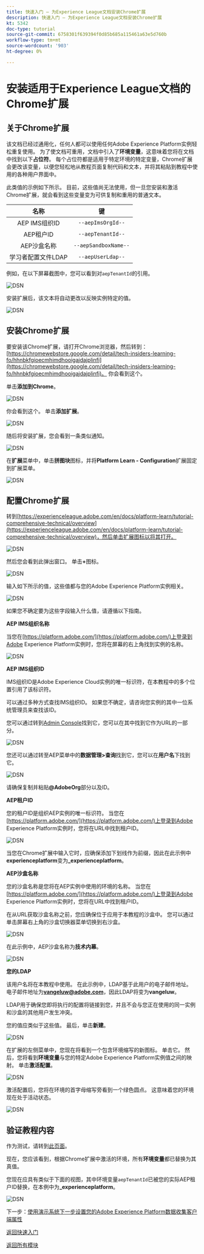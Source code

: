 ```yaml
---
title: 快速入门 — 为Experience League文档安装Chrome扩展
description: 快速入门 — 为Experience League文档安装Chrome扩展
kt: 5342
doc-type: tutorial
source-git-commit: 6758301f639394f0d85b685a115461a63e5d760b
workflow-type: tm+mt
source-wordcount: '903'
ht-degree: 0%

---
```


# 安装适用于Experience League文档的Chrome扩展

## 关于Chrome扩展

该文档已经过通用化，任何人都可以使用任何Adobe Experience Platform实例轻松重复使用。
为了使文档可重用，文档中引入了**环境变量**，这意味着您将在文档中找到以下&#x200B;**占位符**。 每个占位符都是适用于特定环境的特定变量，Chrome扩展会更改该变量，以便您轻松地从教程页面复制代码和文本，并将其粘贴到教程中使用的各种用户界面中。

此类值的示例如下所示。 目前，这些值尚无法使用，但一旦您安装和激活Chrome扩展，就会看到这些变量变为可供复制和重用的普通文本。

| 名称 | 键 |
|:-------------:| :---------------:|
| AEP IMS组织ID | `--aepImsOrgId--` |
| AEP租户ID | `--aepTenantId--` |
| AEP沙盒名称 | `--aepSandboxName--` |
| 学习者配置文件LDAP | `--aepUserLdap--` |

例如，在以下屏幕截图中，您可以看到对`aepTenantId`的引用。

![DSN](./images/mod7before.png)

安装扩展后，该文本将自动更改以反映实例特定的值。

![DSN](./images/mod7.png)

## 安装Chrome扩展

要安装该Chrome扩展，请打开Chrome浏览器，然后转到： [https://chromewebstore.google.com/detail/tech-insiders-learning-fo/hhnbkfgioecmhimdhooigajdajplinfi](https://chromewebstore.google.com/detail/tech-insiders-learning-fo/hhnbkfgioecmhimdhooigajdajplinfi)。 你会看到这个。

单击&#x200B;**添加到Chrome**。

![DSN](./images/c2.png)

你会看到这个。 单击&#x200B;**添加扩展**。

![DSN](./images/c3.png)

随后将安装扩展，您会看到一条类似通知。

![DSN](./images/c4.png)

在&#x200B;**扩展**&#x200B;菜单中，单击&#x200B;**拼图块**&#x200B;图标，并将&#x200B;**Platform Learn - Configuration**&#x200B;扩展固定到扩展菜单。

![DSN](./images/c6.png)

## 配置Chrome扩展

转到[https://experienceleague.adobe.com/en/docs/platform-learn/tutorial-comprehensive-technical/overview](https://experienceleague.adobe.com/en/docs/platform-learn/tutorial-comprehensive-technical/overview)，然后单击扩展图标以将其打开。

![DSN](./images/tuthome.png)

然后您会看到此弹出窗口。 单击&#x200B;**+**&#x200B;图标。

![DSN](./images/c7.png)

输入如下所示的值，这些值都与您的Adobe Experience Platform实例相关。

![DSN](./images/c8.png)

如果您不确定要为这些字段输入什么值，请遵循以下指南。

**AEP IMS组织名称**

当您在[https://platform.adobe.com/](https://platform.adobe.com/)上登录到Adobe Experience Platform实例时，您将在屏幕的右上角找到实例的名称。

![DSN](./images/aepname.png)

**AEP IMS组织ID**

IMS组织ID是Adobe Experience Cloud实例的唯一标识符，在本教程中的多个位置引用了该标识符。

可以通过多种方式查找IMS组织ID。 如果您不确定，请咨询您实例的其中一位系统管理员来查找该ID。

您可以通过转到[Admin Console](https://https://adminconsole.adobe.com/)找到它，您可以在其中找到它作为URL的一部分。

![DSN](./images/aepid1.png)

您还可以通过转至AEP菜单中的&#x200B;**数据管理>查询**&#x200B;找到它，您可以在&#x200B;**用户名**&#x200B;下找到它。

![DSN](./images/aepid2.png)

请确保复制并粘贴&#x200B;**@AdobeOrg**&#x200B;部分以及ID。

**AEP租户ID**

您的租户ID是组织AEP实例的唯一标识符。 当您在[https://platform.adobe.com/](https://platform.adobe.com/)上登录到Adobe Experience Platform实例时，您将在URL中找到租户ID。

![DSN](./images/aeptenantid.png)

当您在Chrome扩展中输入它时，应确保添加下划线作为前缀，因此在此示例中&#x200B;**experienceplatform**&#x200B;变为&#x200B;**_experienceplatform**。

**AEP沙盒名称**

您的沙盒名称是您将在AEP实例中使用的环境的名称。 当您在[https://platform.adobe.com/](https://platform.adobe.com/)上登录到Adobe Experience Platform实例时，您将在URL中找到租户ID。

在从URL获取沙盒名称之前，您应确保位于应用于本教程的沙盒中。 您可以通过单击屏幕右上角的沙盒切换器菜单切换到右沙盒。

![DSN](./images/aepsandboxsw.png)

在此示例中，AEP沙盒名称为&#x200B;**技术内幕**。

![DSN](./images/aepsname.png)

**您的LDAP**

该用户名将在本教程中使用。 在此示例中，LDAP基于此用户的电子邮件地址。 电子邮件地址为&#x200B;**vangeluw@adobe.com**，因此LDAP将变为&#x200B;**vangeluw**。

LDAP用于确保您即将执行的配置将链接到您，并且不会与您正在使用的同一实例和沙盒的其他用户发生冲突。

您的值应类似于这些值。
最后，单击**新建**。

![DSN](./images/c8a.png)


在扩展的左侧菜单中，您现在将看到一个包含环境缩写的新图标。 单击它。 然后，您将看到&#x200B;**环境变量**&#x200B;与您的特定Adobe Experience Platform实例值之间的映射。 单击&#x200B;**激活配置**。

![DSN](./images/c9.png)

激活配置后，您将在环境的首字母缩写旁看到一个绿色圆点。 这意味着您的环境现在处于活动状态。

![DSN](./images/c10.png)

## 验证教程内容

作为测试，请转到[此页面](https://experienceleague.adobe.com/en/docs/platform-learn/tutorial-comprehensive-technical/datadistiller/module51/ex3)。

现在，您应该看到，根据Chrome扩展中激活的环境，所有&#x200B;**环境变量**&#x200B;都已替换为其真值。

您现在应具有类似于下面的视图，其中环境变量`aepTenantId`已被您的实际AEP租户ID替换，在本例中为&#x200B;**_experienceplatform**。

![DSN](./images/mod7.png)

下一步：[使用演示系统下一步设置您的Adobe Experience Platform数据收集客户端属性](./ex2.md)

[返回快速入门](./getting-started.md)

[返回所有模块](./../../../overview.md)
